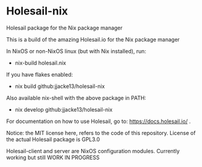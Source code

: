 # Holesail-nix
Holesail package for the Nix package manager

This is a build of the amazing Holesail.io for the Nix package manager

In NixOS or non-NixOS linux (but with Nix installed), run: 

- nix-build holesail.nix

If you have flakes enabled:

- nix build github:jjacke13/holesail-nix

Also available nix-shell with the above package in PATH:

- nix develop github:jjacke13/holesail-nix

For documentation on how to use Holesail, go to: https://docs.holesail.io/ .

Notice: the MIT license here, refers to the code of this repository. License of the actual Holesail package is GPL3.0

Holesail-client and server are NixOS configuration modules. Currently working but still WORK IN PROGRESS
